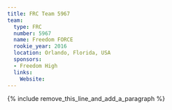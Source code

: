 ```yaml
---
title: FRC Team 5967
team:
  type: FRC
  number: 5967
  name: Freedom FORCE
  rookie_year: 2016
  location: Orlando, Florida, USA
  sponsors:
  - Freedom High
  links:
    Website:
---
```


{% include remove_this_line_and_add_a_paragraph %}